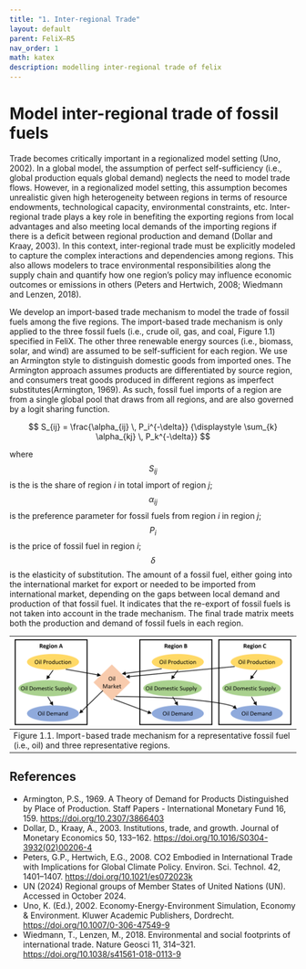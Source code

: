 ```yaml
---
title: "1. Inter-regional Trade"
layout: default
parent: FeliX—R5
nav_order: 1
math: katex
description: modelling inter-regional trade of felix
---
```


# Model inter-regional trade of fossil fuels 


Trade becomes critically important in a regionalized model setting (Uno, 2002). In a global model, the assumption of perfect self-sufficiency (i.e., global production equals global demand) neglects the need to model trade flows. However, in a regionalized model setting, this assumption becomes unrealistic given high heterogeneity between regions in terms of resource endowments, technological capacity, environmental constraints, etc. Inter-regional trade plays a key role in benefiting the exporting regions from local advantages and also meeting local demands of the importing regions if there is a deficit between regional production and demand (Dollar and Kraay, 2003). In this context, inter-regional trade must be explicitly modeled to capture the complex interactions and dependencies among regions. This also allows modelers to trace environmental responsibilities along the supply chain and quantify how one region’s policy may influence economic outcomes or emissions in others (Peters and Hertwich, 2008; Wiedmann and Lenzen, 2018).

We develop an import-based trade mechanism to model the trade of fossil fuels among the five regions. The import-based trade mechanism is only applied to the three fossil fuels (i.e., crude oil, gas, and coal, Figure 1.1) specified in FeliX. The other three renewable energy sources (i.e., biomass, solar, and wind) are assumed to be self-sufficient for each region. We use an Armington style to distinguish domestic goods from imported ones. The Armington approach assumes products are differentiated by source region, and consumers treat goods produced in different regions as imperfect substitutes(Armington, 1969). As such, fossil fuel imports of a region are from a single global pool that draws from all regions, and are also governed by a logit sharing function.

$$
S_{ij} =
\frac{\alpha_{ij} \, P_i^{-\delta}}
{\displaystyle \sum_{k} \alpha_{kj} \, P_k^{-\delta}}
$$

where $$S_{ij}$$ is the is the share of region *i* in total import of region *j*; $$\alpha_{ij}$$ is the preference parameter for fossil fuels from region *i* in region *j*; $$P_i$$ is the price of fossil fuel in region *i*; $$\delta$$ is the elasticity of substitution. The amount of a fossil fuel, either going into the international market for export or needed to be imported from international market, depending on the gaps between local demand and production of that fossil fuel. It indicates that the re-export of fossil fuels is not taken into account in the trade mechanism. The final trade matrix meets both the production and demand of fossil fuels in each region.

|[![](images/2_1_trade_mechanism.png)](images/2_1_trade_mechanism.png)
|:--|
|Figure 1.1. Import-based trade mechanism for a representative fossil fuel (i.e., oil) and three representative regions.|

## References
- Armington, P.S., 1969. A Theory of Demand for Products Distinguished by Place of Production. Staff Papers - International Monetary Fund 16, 159. https://doi.org/10.2307/3866403
- Dollar, D., Kraay, A., 2003. Institutions, trade, and growth. Journal of Monetary Economics 50, 133–162. https://doi.org/10.1016/S0304-3932(02)00206-4
- Peters, G.P., Hertwich, E.G., 2008. CO2 Embodied in International Trade with Implications for Global Climate Policy. Environ. Sci. Technol. 42, 1401–1407. https://doi.org/10.1021/es072023k
- UN (2024) Regional groups of Member States of United Nations (UN). Accessed in October 2024.
- Uno, K. (Ed.), 2002. Economy-Energy-Environment Simulation, Economy & Environment. Kluwer Academic Publishers, Dordrecht. https://doi.org/10.1007/0-306-47549-9
- Wiedmann, T., Lenzen, M., 2018. Environmental and social footprints of international trade. Nature Geosci 11, 314–321. https://doi.org/10.1038/s41561-018-0113-9

